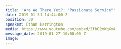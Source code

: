 ```yaml
---
title: 'Are We There Yet?: "Passionate Service"'
date: 2019-01-31 14:44:00 Z
position: 30
speaker: Ethan Harrington
media: https://www.youtube.com/embed/ZfbC2mWqXxA
message_date: 2019-01-27 10:00:00 Z
image: 
---
```



